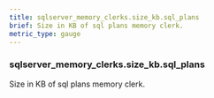 ```yaml
---
title: sqlserver_memory_clerks.size_kb.sql_plans
brief: Size in KB of sql plans memory clerk.
metric_type: gauge
---
```

### sqlserver_memory_clerks.size_kb.sql_plans

Size in KB of sql plans memory clerk.